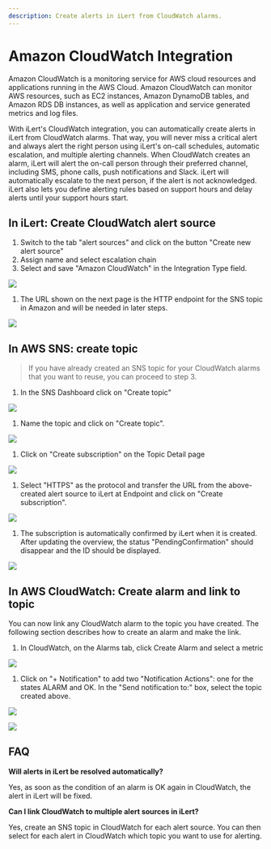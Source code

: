 ```yaml
---
description: Create alerts in iLert from CloudWatch alarms.
---
```


# Amazon CloudWatch Integration

Amazon CloudWatch is a monitoring service for AWS cloud resources and applications running in the AWS Cloud. Amazon CloudWatch can monitor AWS resources, such as EC2 instances, Amazon DynamoDB tables, and Amazon RDS DB instances, as well as application and service generated metrics and log files.

With iLert's CloudWatch integration, you can automatically create alerts in iLert from CloudWatch alarms. That way, you will never miss a critical alert and always alert the right person using iLert's on-call schedules, automatic escalation, and multiple alerting channels. When CloudWatch creates an alarm, iLert will alert the on-call person through their preferred channel, including SMS, phone calls, push notifications and Slack. iLert will automatically escalate to the next person, if the alert is not acknowledged. iLert also lets you define alerting rules based on support hours and delay alerts until your support hours start.

## In iLert: Create CloudWatch alert source <a href="#create-alert-source" id="create-alert-source"></a>

1. Switch to the tab "alert sources" and click on the button "Create new alert source"
2. Assign name and select escalation chain
3. Select and save "Amazon CloudWatch" in the Integration Type field.

![](<../.gitbook/assets/cw1 (1) (1).png>)

1. The URL shown on the next page is the HTTP endpoint for the SNS topic in Amazon and will be needed in later steps. &#x20;

![](../.gitbook/assets/cw2.png)

## In AWS SNS: create topic <a href="#create-topic" id="create-topic"></a>

> If you have already created an SNS topic for your CloudWatch alarms that you want to reuse, you can proceed to step 3.

1. In the SNS Dashboard click on "Create topic" &#x20;

![](../.gitbook/assets/cw3.png)

1. Name the topic and click on "Create topic". &#x20;

![](../.gitbook/assets/cw4.png)

1. Click on "Create subscription" on the Topic Detail page &#x20;

![](../.gitbook/assets/cw5.png)

1. Select "HTTPS" as the protocol and transfer the URL from the above-created alert source to iLert at Endpoint and click on "Create subscription". &#x20;

![](../.gitbook/assets/cw6.png)

1. The subscription is automatically confirmed by iLert when it is created. After updating the overview, the status "PendingConfirmation" should disappear and the ID should be displayed. &#x20;

![](../.gitbook/assets/cw7.png)

## In AWS CloudWatch: Create alarm and link to topic <a href="#create-alarm" id="create-alarm"></a>

You can now link any CloudWatch alarm to the topic you have created. The following section describes how to create an alarm and make the link.

1. In CloudWatch, on the Alarms tab, click Create Alarm and select a metric &#x20;

![](../.gitbook/assets/cw8.png)

1. Click on "+ Notification" to add two "Notification Actions": one for the states ALARM and OK. In the "Send notification to:" box, select the topic created above.   &#x20;

![](../.gitbook/assets/cw9.png)

![](../.gitbook/assets/cw10.png)

## FAQ <a href="#faq" id="faq"></a>

**Will alerts in iLert be resolved automatically?**

Yes, as soon as the condition of an alarm is OK again in CloudWatch, the alert in iLert will be fixed.

**Can I link CloudWatch to multiple alert sources in iLert?**

Yes, create an SNS topic in CloudWatch for each alert source. You can then select for each alert in CloudWatch which topic you want to use for alerting.
